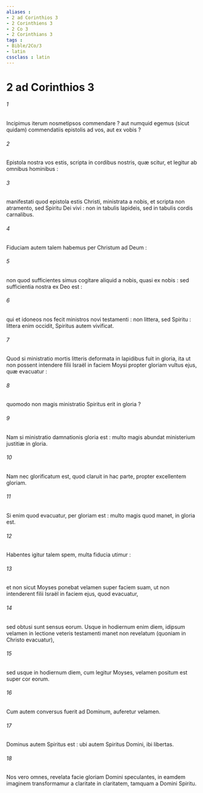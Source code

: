```yaml
---
aliases : 
- 2 ad Corinthios 3
- 2 Corinthiens 3
- 2 Co 3
- 2 Corinthians 3
tags : 
- Bible/2Co/3
- latin
cssclass : latin
---
```


# 2 ad Corinthios 3

###### 1
Incipimus iterum nosmetipsos commendare ? aut numquid egemus (sicut quidam) commendatiis epistolis ad vos, aut ex vobis ?
###### 2
Epistola nostra vos estis, scripta in cordibus nostris, quæ scitur, et legitur ab omnibus hominibus :
###### 3
manifestati quod epistola estis Christi, ministrata a nobis, et scripta non atramento, sed Spiritu Dei vivi : non in tabulis lapideis, sed in tabulis cordis carnalibus.
###### 4
Fiduciam autem talem habemus per Christum ad Deum :
###### 5
non quod sufficientes simus cogitare aliquid a nobis, quasi ex nobis : sed sufficientia nostra ex Deo est :
###### 6
qui et idoneos nos fecit ministros novi testamenti : non littera, sed Spiritu : littera enim occidit, Spiritus autem vivificat.
###### 7
Quod si ministratio mortis litteris deformata in lapidibus fuit in gloria, ita ut non possent intendere filii Israël in faciem Moysi propter gloriam vultus ejus, quæ evacuatur :
###### 8
quomodo non magis ministratio Spiritus erit in gloria ?
###### 9
Nam si ministratio damnationis gloria est : multo magis abundat ministerium justitiæ in gloria.
###### 10
Nam nec glorificatum est, quod claruit in hac parte, propter excellentem gloriam.
###### 11
Si enim quod evacuatur, per gloriam est : multo magis quod manet, in gloria est.
###### 12
Habentes igitur talem spem, multa fiducia utimur :
###### 13
et non sicut Moyses ponebat velamen super faciem suam, ut non intenderent filii Israël in faciem ejus, quod evacuatur,
###### 14
sed obtusi sunt sensus eorum. Usque in hodiernum enim diem, idipsum velamen in lectione veteris testamenti manet non revelatum (quoniam in Christo evacuatur),
###### 15
sed usque in hodiernum diem, cum legitur Moyses, velamen positum est super cor eorum.
###### 16
Cum autem conversus fuerit ad Dominum, auferetur velamen.
###### 17
Dominus autem Spiritus est : ubi autem Spiritus Domini, ibi libertas.
###### 18
Nos vero omnes, revelata facie gloriam Domini speculantes, in eamdem imaginem transformamur a claritate in claritatem, tamquam a Domini Spiritu.
